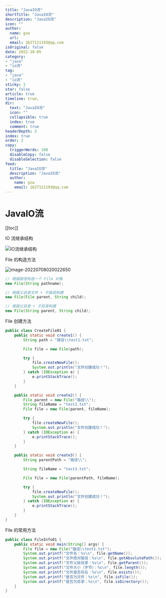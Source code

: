 ```yaml
---
title: "JavaIO流"
shortTitle: "JavaIO流"
description: "JavaIO流"
icon: ""
author: 
  name: gzw
  url: 
  email: 1627121193@qq.com
isOriginal: false
date: 2022-10-05
category: 
- "java"
- "io流"
tag:
- "java"
- "io流"
sticky: 1
star: false
article: true
timeline: true,
dir:
  text: "JavaIO流"
  icon: ""
  collapsible: true
  index: true
  comment: true
headerDepth: 3
index: true
order: 2
copy:
  triggerWords: 100
  disableCopy: false
  disableSelection: false
feed:
  title: "JavaIO流"
  description: "JavaIO流"
  author:
    name: gzw
    email: 1627121193@qq.com
---
```







# JavaIO流

[[toc]]

IO 流继承结构

![IO流继承结构](https://my-photos-1.oss-cn-hangzhou.aliyuncs.com/markdown//javaio/20230209/IO%E6%B5%81%E7%BB%A7%E6%89%BF%E7%BB%93%E6%9E%84.png)



File 的构造方法

![image-20220708020022650](https://my-photos-1.oss-cn-hangzhou.aliyuncs.com/markdown//javaio/20230209/file%E7%9A%84%E6%9E%84%E9%80%A0%E6%96%B9%E6%B3%95.png)

```java
// 根据路径构造一个 File 对象
new File(String pathname);

// 根据父目录文件 + 子路径构建
new File(File parent, String child);

// 根据父目录 + 子目录构建
new File(String parent, String child);
```



File 创建方法

```java
public class CreateFile01 {
    public static void create1() {
        String path = "路径\\test1.txt";

        File file = new File(path);

        try {
            file.createNewFile();
            System.out.println("文件创建成功！");
        } catch (IOException e) {
            e.printStackTrace();
        }
    }

    public static void create2() {
        File parent = new File("路径\\");
        String fileName = "test2.txt";
        File file = new File(parent, fileName);

        try {
            file.createNewFile();
            System.out.println("文件创建成功！");
        } catch (IOException e) {
            e.printStackTrace();
        }
    }

    public static void create3() {
        String parentPath = "路径\\";

        String fileName = "test3.txt";

        File file = new File(parentPath, fileName);

        try {
            file.createNewFile();
            System.out.println("文件创建成功！");
        } catch (IOException e) {
            e.printStackTrace();
        }
    }
}
```



File 的常用方法

```java
public class FileInfo01 {
    public static void main(String[] args) {
        File file = new File("路径\\test1.txt");
        System.out.printf("文件名：%s\n", file.getName());
        System.out.printf("文件绝对路径：%s\n", file.getAbsolutePath());
        System.out.printf("文件父级目录：%s\n", file.getParent());
        System.out.printf("文件大小（字节）：%s\n", file.length());
        System.out.printf("文件是否存在：%s\n", file.exists());
        System.out.printf("是否为文件：%s\n", file.isFile());
        System.out.printf("是否为目录：%s\n", file.isDirectory());
    }
}
```

